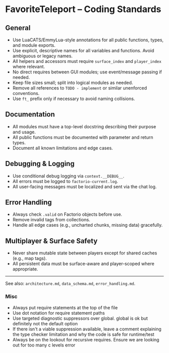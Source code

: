 # FavoriteTeleport – Coding Standards

## General
- Use LuaCATS/EmmyLua-style annotations for all public functions, types, and module exports.
- Use explicit, descriptive names for all variables and functions. Avoid ambiguous or legacy names.
- All helpers and accessors must require `surface_index` and `player_index` where relevant.
- No direct requires between GUI modules; use event/message passing if needed.
- Keep file sizes small; split into logical modules as needed.
- Remove all references to `TODO - implement` or similar unenforced conventions.
- Use `ft_` prefix only if necessary to avoid naming collisions.

## Documentation
- All modules must have a top-level docstring describing their purpose and usage.
- All public functions must be documented with parameter and return types.
- Document all known limitations and edge cases.

## Debugging & Logging
- Use conditional debug logging via `context.__DEBUG__`.
- All errors must be logged to `factorio-current.log`.
- All user-facing messages must be localized and sent via the chat log.

## Error Handling
- Always check `.valid` on Factorio objects before use.
- Remove invalid tags from collections.
- Handle all edge cases (e.g., uncharted chunks, missing data) gracefully.

## Multiplayer & Surface Safety
- Never share mutable state between players except for shared caches (e.g., map tags).
- All persistent data must be surface-aware and player-scoped where appropriate.

---

See also: `architecture.md`, `data_schema.md`, `error_handling.md`.

### Misc
- Always put require statements at the top of the file
- Use dot notation for require statement paths
- Use targeted diagnostic suppressors over global. global is ok but definitely not the default option
- If there isn't a viable suppression available, leave a comment explaining the type checker limitation and why the code is safe for runtime/test
- Always be on the lookout for recursive requires. Ensure we are looking out for too many c levels error